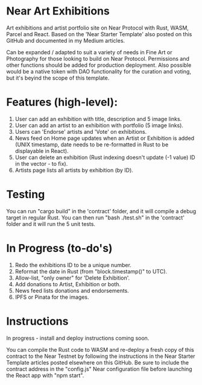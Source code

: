 # Near Art Exhibitions
Art exhibitions and artist portfolio site on Near Protocol with Rust, WASM, Parcel and React. Based on the 'Near Starter Template' also posted on this GitHub and documented in my Medium articles.    
      
Can be expanded / adapted to suit a variety of needs in Fine Art or Photography for those looking to build on Near Protocol. Permissions and other functions should be added for production deployment. Also possible would be a native token with DAO functionality for the curation and voting, but it's beyind the scope of this template.

# Features (high-level):
1) User can add an exhibition with title, description and 5 image links.
2) User can add an artist to an exhibition with portfolio (5 image links).
3) Users can 'Endorse' artists and 'Vote' on exhibitions.
4) News feed on Home page updates when an Artist or Exhibition is added (UNIX timestamp, date needs to be re-formatted in Rust to be displayable in React).
5) User can delete an exhibition (Rust indexing doesn't update (-1 value) ID in the vector - to fix).
6) Artists page lists all artists by exhibition (by ID).

# Testing
You can run "cargo build" in the 'contract' folder, and it will compile a debug target in regular Rust. You can then run "bash ./test.sh" in the 'contract' folder and it will run the 5 unit tests.


# In Progress (to-do's)
1) Redo the exhibitions ID to be a unique number.
2) Reformat the date in Rust (from "block.timestamp()" to UTC).
3) Allow-list, "only owner" for 'Delete Exhibition'.
4) Add donations to Artist, Exhibition or both.
5) News feed lists donations and endorsements.
6) IPFS or Pinata for the images.

# Instructions
In progress - install and deploy instructions coming soon.  

You can compile the Rust code to WASM and re-deploy a fresh copy of this contract to the Near Testnet by following the instructions in the Near Starter Template articles posted elsewhere on this GitHub. Be sure to include the contract address in the "config.js" Near configuration file before launching the React app with "npm start".
